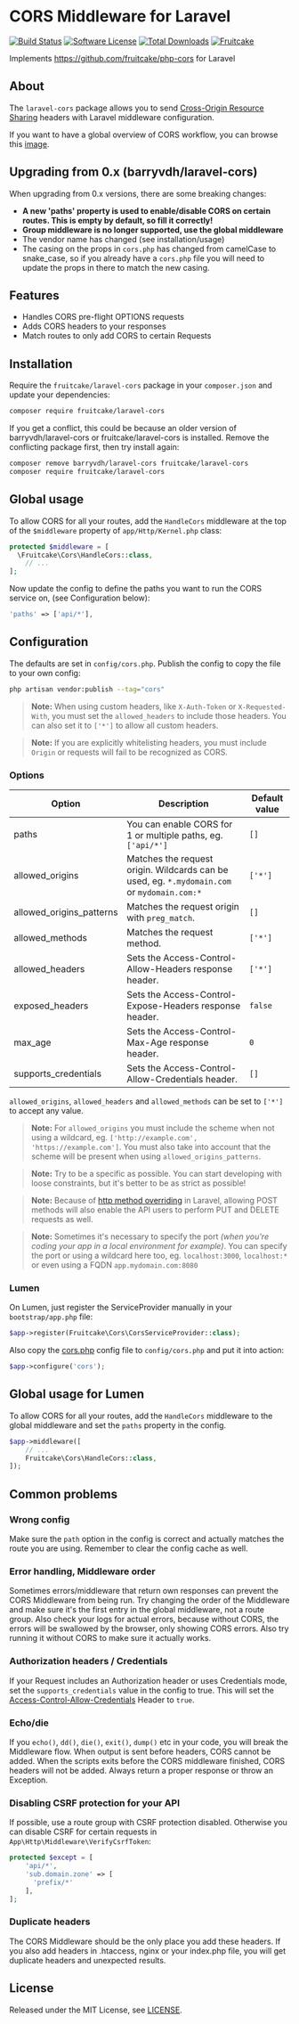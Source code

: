 # CORS Middleware for Laravel

[![Build Status][ico-actions]][link-actions]
[![Software License][ico-license]](LICENSE.md)
[![Total Downloads][ico-downloads]][link-downloads]
[![Fruitcake](https://img.shields.io/badge/Powered%20By-Fruitcake-b2bc35.svg)](https://fruitcake.nl/)

Implements https://github.com/fruitcake/php-cors for Laravel

## About

The `laravel-cors` package allows you to send [Cross-Origin Resource Sharing](http://enable-cors.org/)
headers with Laravel middleware configuration.

If you want to have a global overview of CORS workflow, you can browse
this [image](http://www.html5rocks.com/static/images/cors_server_flowchart.png).

## Upgrading from 0.x (barryvdh/laravel-cors)

When upgrading from 0.x versions, there are some breaking changes:

-   **A new 'paths' property is used to enable/disable CORS on certain routes. This is empty by default, so fill it correctly!**
-   **Group middleware is no longer supported, use the global middleware**
-   The vendor name has changed (see installation/usage)
-   The casing on the props in `cors.php` has changed from camelCase to snake_case, so if you already have a `cors.php` file you will need to update the props in there to match the new casing.

## Features

-   Handles CORS pre-flight OPTIONS requests
-   Adds CORS headers to your responses
-   Match routes to only add CORS to certain Requests

## Installation

Require the `fruitcake/laravel-cors` package in your `composer.json` and update your dependencies:

```sh
composer require fruitcake/laravel-cors
```

If you get a conflict, this could be because an older version of barryvdh/laravel-cors or fruitcake/laravel-cors is installed. Remove the conflicting package first, then try install again:

```sh
composer remove barryvdh/laravel-cors fruitcake/laravel-cors
composer require fruitcake/laravel-cors
```

## Global usage

To allow CORS for all your routes, add the `HandleCors` middleware at the top of the `$middleware` property of `app/Http/Kernel.php` class:

```php
protected $middleware = [
  \Fruitcake\Cors\HandleCors::class,
    // ...
];
```

Now update the config to define the paths you want to run the CORS service on, (see Configuration below):

```php
'paths' => ['api/*'],
```

## Configuration

The defaults are set in `config/cors.php`. Publish the config to copy the file to your own config:

```sh
php artisan vendor:publish --tag="cors"
```

> **Note:** When using custom headers, like `X-Auth-Token` or `X-Requested-With`, you must set the `allowed_headers` to include those headers. You can also set it to `['*']` to allow all custom headers.

> **Note:** If you are explicitly whitelisting headers, you must include `Origin` or requests will fail to be recognized as CORS.

### Options

| Option                   | Description                                                                                 | Default value |
| ------------------------ | ------------------------------------------------------------------------------------------- | ------------- |
| paths                    | You can enable CORS for 1 or multiple paths, eg. `['api/*'] `                               | `[]`          |
| allowed_origins          | Matches the request origin. Wildcards can be used, eg. `*.mydomain.com` or `mydomain.com:*` | `['*']`       |
| allowed_origins_patterns | Matches the request origin with `preg_match`.                                               | `[]`          |
| allowed_methods          | Matches the request method.                                                                 | `['*']`       |
| allowed_headers          | Sets the Access-Control-Allow-Headers response header.                                      | `['*']`       |
| exposed_headers          | Sets the Access-Control-Expose-Headers response header.                                     | `false`       |
| max_age                  | Sets the Access-Control-Max-Age response header.                                            | `0`           |
| supports_credentials     | Sets the Access-Control-Allow-Credentials header.                                           | `[]`          |

`allowed_origins`, `allowed_headers` and `allowed_methods` can be set to `['*']` to accept any value.

> **Note:** For `allowed_origins` you must include the scheme when not using a wildcard, eg. `['http://example.com', 'https://example.com']`. You must also take into account that the scheme will be present when using `allowed_origins_patterns`.

> **Note:** Try to be a specific as possible. You can start developing with loose constraints, but it's better to be as strict as possible!

> **Note:** Because of [http method overriding](http://symfony.com/doc/current/reference/configuration/framework.html#http-method-override) in Laravel, allowing POST methods will also enable the API users to perform PUT and DELETE requests as well.

> **Note:** Sometimes it's necessary to specify the port _(when you're coding your app in a local environment for example)_. You can specify the port or using a wildcard here too, eg. `localhost:3000`, `localhost:*` or even using a FQDN `app.mydomain.com:8080`

### Lumen

On Lumen, just register the ServiceProvider manually in your `bootstrap/app.php` file:

```php
$app->register(Fruitcake\Cors\CorsServiceProvider::class);
```

Also copy the [cors.php](https://github.com/fruitcake/laravel-cors/blob/master/config/cors.php) config file to `config/cors.php` and put it into action:

```php
$app->configure('cors');
```

## Global usage for Lumen

To allow CORS for all your routes, add the `HandleCors` middleware to the global middleware and set the `paths` property in the config.

```php
$app->middleware([
    // ...
    Fruitcake\Cors\HandleCors::class,
]);
```

## Common problems

### Wrong config

Make sure the `path` option in the config is correct and actually matches the route you are using. Remember to clear the config cache as well.

### Error handling, Middleware order

Sometimes errors/middleware that return own responses can prevent the CORS Middleware from being run. Try changing the order of the Middleware and make sure it's the first entry in the global middleware, not a route group. Also check your logs for actual errors, because without CORS, the errors will be swallowed by the browser, only showing CORS errors. Also try running it without CORS to make sure it actually works.

### Authorization headers / Credentials

If your Request includes an Authorization header or uses Credentials mode, set the `supports_credentials` value in the config to true. This will set the [Access-Control-Allow-Credentials](https://developer.mozilla.org/en-US/docs/Web/HTTP/Headers/Access-Control-Allow-Credentials) Header to `true`.

### Echo/die

If you `echo()`, `dd()`, `die()`, `exit()`, `dump()` etc in your code, you will break the Middleware flow. When output is sent before headers, CORS cannot be added. When the scripts exits before the CORS middleware finished, CORS headers will not be added. Always return a proper response or throw an Exception.

### Disabling CSRF protection for your API

If possible, use a route group with CSRF protection disabled.
Otherwise you can disable CSRF for certain requests in `App\Http\Middleware\VerifyCsrfToken`:

```php
protected $except = [
    'api/*',
    'sub.domain.zone' => [
      'prefix/*'
    ],
];
```

### Duplicate headers

The CORS Middleware should be the only place you add these headers. If you also add headers in .htaccess, nginx or your index.php file, you will get duplicate headers and unexpected results.

## License

Released under the MIT License, see [LICENSE](LICENSE).

[ico-version]: https://img.shields.io/packagist/v/fruitcake/laravel-cors.svg?style=flat-square
[ico-license]: https://img.shields.io/badge/license-MIT-brightgreen.svg?style=flat-square
[ico-actions]: https://github.com/fruitcake/laravel-cors/actions/workflows/run-tests.yml/badge.svg
[ico-scrutinizer]: https://img.shields.io/scrutinizer/coverage/g/fruitcake/laravel-cors.svg?style=flat-square
[ico-code-quality]: https://img.shields.io/scrutinizer/g/fruitcake/laravel-cors.svg?style=flat-square
[ico-downloads]: https://img.shields.io/packagist/dt/fruitcake/laravel-cors.svg?style=flat-square
[link-packagist]: https://packagist.org/packages/fruitcake/laravel-cors
[link-actions]: https://github.com/fruitcake/laravel-cors/actions
[link-scrutinizer]: https://scrutinizer-ci.com/g/fruitcake/laravel-cors/code-structure
[link-code-quality]: https://scrutinizer-ci.com/g/fruitcake/laravel-cors
[link-downloads]: https://packagist.org/packages/fruitcake/laravel-cors
[link-author]: https://github.com/fruitcake
[link-contributors]: ../../contributors
